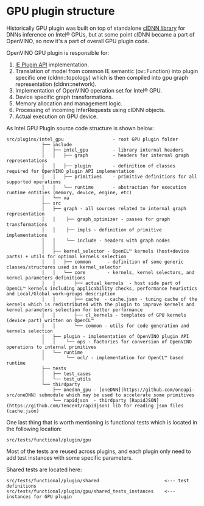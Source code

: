 # GPU plugin structure

Historically GPU plugin was built on top of standalone [clDNN library](https://github.com/intel/clDNN) for DNNs inference on Intel® GPUs,
but at some point clDNN became a part of OpenVINO, so now it's a part of overall GPU plugin code.

OpenVINO GPU plugin is responsible for:
 1. [IE Plugin API](https://github.com/openvinotoolkit/openvino/blob/master/docs/IE_PLUGIN_DG/Intro.md) implementation.
 2. Translation of model from common IE semantic (ov::Function) into plugin specific one (cldnn::topology) which is then compiled into
 gpu graph representation (cldnn::network).
 3. Implementation of OpenVINO operation set for Intel® GPU.
 4. Device specific graph transformations.
 5. Memory allocation and management logic.
 6. Processing of incoming InferRequests using clDNN objects.
 7. Actual execution on GPU device.

As Intel GPU Plugin source code structure is shown below:
```
src/plugins/intel_gpu                  - root GPU plugin folder
             ├── include               
             │   ├── intel_gpu         - library internal headers
             │   │   ├── graph         - headers for internal graph representations
             │   │   ├── plugin        - definition of classes required for OpenVINO plugin API implementation
             │   │   ├── primitives    - primitive definitions for all supported operations
             │   │   └── runtime       - abstraction for execution runtime entities (memory, device, engine, etc)
             │   └── va
             ├── src
             │   ├── graph - all sources related to internal graph representation
             │   │    ├── graph_optimizer - passes for graph transformations
             │   │    ├── impls - definition of primitive implementations
             │   │    └── include - headers with graph nodes
             │   │ 
             │   ├── kernel_selector - OpenCL™ kernels (host+device parts) + utils for optimal kernels selection
             │   │   ├── common      - definition of some generic classes/structures used in kernel_selector
             │   │   └── core        - kernels, kernel selectors, and kernel parameters definitions
             │   │       ├── actual_kernels  - host side part of OpenCL™ kernels including applicability checks, performance heuristics and Local/Global work-groups description
             │   │       ├── cache  - cache.json - tuning cache of the kernels which is redistributed with the plugin to improve kernels and kernel parameters selection for better performance
             │   │       ├── cl_kernels - templates of GPU kernels (device part) written on OpenCL™
             │   │       └── common - utils for code generation and kernels selection 
             │   ├── plugin - implementation of OpenVINO plugin API
             │   │    └── ops - factories for conversion of OpenVINO operations to internal primitives
             │   └── runtime
             │        └── ocl/ - implementation for OpenCL™ based runtime
             ├── tests
             │   ├── test_cases
             │   └── test_utils
             └── thirdparty
                 ├── onednn_gpu - [oneDNN](https://github.com/oneapi-src/oneDNN) submodule which may be used to accelerate some primitives
                 └── rapidjson  - thirdparty [RapidJSON](https://github.com/Tencent/rapidjson) lib for reading json files (cache.json)
```

One last thing that is worth mentioning is functional tests which is located in the following location:
```
src/tests/functional/plugin/gpu
```
Most of the tests are reused across plugins, and each plugin only need to add test instances with some specific parameters.

Shared tests are located here:
```
src/tests/functional/plugin/shared                        <--- test definitions
src/tests/functional/plugin/gpu/shared_tests_instances    <--- instances for GPU plugin
```
